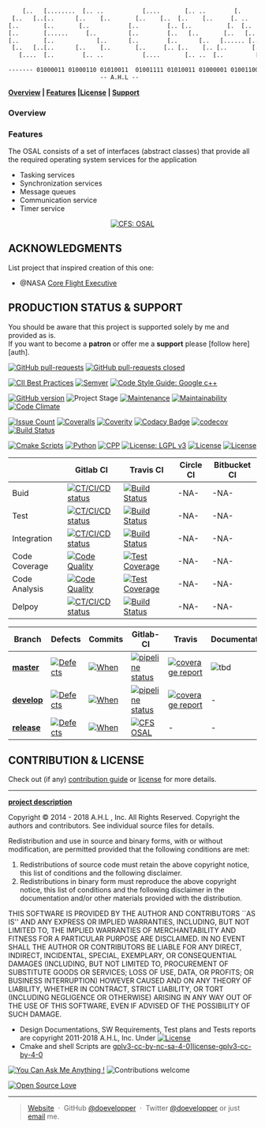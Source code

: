 <!-- [![Image caption](/src/main/resources/images/osal.logo.jpg)](#) -->

```txt

    [..   [........  [.. ..           [....       [.. ..        [.       [..      
 [..   [..[..      [..    [..       [..    [..  [..    [..     [. ..     [..      
[..       [..       [..           [..        [.. [..          [.  [..    [..      
[..       [......     [..         [..        [..   [..       [..   [..   [..      
[..       [..            [..      [..        [..      [..   [...... [..  [..      
 [..   [..[..      [..    [..       [..     [.. [..    [.. [..       [.. [..      
   [....  [..        [.. ..           [....       [.. ..  [..         [..[........
                                                                                  
------- 01000011 01000110 01010011  01001111 01010011 01000001 01001100 --------
                          -- A.H.L --
```

[d]: #project
**[Overview][ovw] | [Features][feat] |[License][cpl] | [Support][ps]**

### Overview
[ovw]: #Overview 'Project Overview'

### Features
[feat]: #Features 'Pending Features'
The OSAL consists of a set of interfaces (abstract classes) that provide all the required operating system services for the application

 - Tasking services
 - Synchronization services
 - Message queues
 - Communication service
 - Timer service
	
<p align="center">
	<a href="https://github.com/doevelopper/cfs-osal"><img alt="CFS: OSAL" src="https://img.shields.io/badge/cfs%20osal-black-000000.svg"></a>
</p>

## ACKNOWLEDGMENTS
[acc]: acknowledgments
List project that inspired creation of this one:
 - @NASA [Core Flight Executive](https://github.com/nasa/osal)

## PRODUCTION STATUS & SUPPORT
[ps]: #production-status--support 'Production use disclaimer & support info'

You should be aware that this project is supported solely by me and provided as is.
<br>If you want to become a **patron** or offer me a **support** please [follow here][auth].

[![GitHub pull-requests][github-pull-requests-shieds]][github-pull-requests]
[![GitHub pull-requests closed][github-pull-requests-closed-shields]][github-pull-requests-closed]

[![CII Best Practices][Best-Practices-shield]][Best-Practices]
[![Semver][Semmentic-versioning-shields]][Semmentic-versioning]
[![Code Style Guide: Google c++][code-style-guide-cpp-shield]][code-style-guide-cpp]

[![GitHub version][GitHub-version-shields]][GitHub-version] 
![Project Stage][project-stage-shield]
[![Maintenance][maintenance-status-shield]][maintenance-status]
[![Maintainability][maintainability-status-shield]][maintainability-status]
[![Code Climate][codeclimate-shield]][codeclimate]

[![Issue Count][codeclimate-Issue-Count-shield]][codeclimate-Issue-Count]
[![Coveralls][Coveralls-io-shields]][Coveralls-io]
[![Coverity][coverity-scan-shields]][coverity-scan]
[![Codacy Badge][codacy-badge-shields]][codacy-badge-shields]
[![codecov][code-cov-shields]][code-cov]
[![Build Status][cloud-drone-io-shields]][cloud-drone-io]

[![Cmake Scripts][Cmake-shield]][cmake]
[![Python][Python-lang-shield]][Python-lang]
[![CPP][cpp-lang-shield]][cpp-lang]
[![License: LGPL v3][lgpl-v3-license-shield]][lgpl-v3-license]
[![License][license-shield]](LICENSE)
[![License][cc-by-nc-sa-4-0-shield]][cc-by-nc-sa-4-0]

|  | Gitlab CI | Travis CI | Circle CI | Bitbucket CI |
|---------------|----------------|-----------|------------|-----------|
| Buid  |[![CT/CI/CD status][master-pipeline-shield]][master-pipeline]|[![Build Status][travis-build-status-shield]][travis-build-status]|-NA-|-NA-|
| Test  | [![CT/CI/CD status][master-pipeline-shield]][master-pipeline]|[![Build Status][travis-build-status-shield]][travis-build-status]|-NA-|-NA-|
| Integration |[![CT/CI/CD status][master-pipeline-shield]][master-pipeline]|[![Build Status][travis-build-status-shield]][travis-build-status]|-NA-|-NA-|
| Code Coverage |[![Code Quality ][master-coverage-shield]][master-coverage]|[![Test Coverage][codelimate-test-coverage-shield]][codelimate-test-coverage]|-NA-|-NA-|
| Code Analysis | [![Code Quality][master-coverage-shield]][master-coverage]|[![Test Coverage][codelimate-test-coverage-shield]][codelimate-test-coverage]|-NA-|-NA-|
| Delpoy |[![CT/CI/CD status][master-pipeline-shield]][master-pipeline]|[![Build Status][travis-build-status-shield]][travis-build-status]|-NA-|-NA-|


Branch   | Defects | Commits | Gitlab-CI | Travis | Documentation |
|--------|---------|---------|-----------|--------|---------------|
|[__master__][master-branch] |[![Defects][Issues-shield]][Issues]| [![When][maste-commits-shield]][maste-commits-shield] | [![pipeline status](https://gitlab.com/doevelopper/cfs-osal/badges/master/pipeline.svg)](https://gitlab.com/doevelopper/cfs-osal/commits/master) | [![coverage report](https://gitlab.com/doevelopper/cfs-osal/badges/master/coverage.svg)](https://gitlab.com/doevelopper/cfs-osal/commits/master) | ![tbd](https://img.shields.io/badge/development%20status-active-green.svg)
|[__develop__][develp-branch] |[![Defects][Issues-shield]][Issues]| [![When][tumbleweed-commits-shield]][tumbleweed-commits] | [![pipeline status](https://gitlab.com/doevelopper/cfs-osal/badges/develop/pipeline.svg)](https://gitlab.com/doevelopper/cfs-osal/commits/develop) | [![coverage report](https://gitlab.com/doevelopper/cfs-osal/badges/develop/coverage.svg)](https://gitlab.com/doevelopper/cfs-osal/commits/develop)|-|
|[__release__][release-branch] |[![Defects][Issues-shield]][Issues]| [![When][production-commits-shield]][production-commits] | [![CFS OSAL](https://img.shields.io/github/release/doevelopper/cfs-osal.svg)](https://github.com/doevelopper/cfs-osal/releases) |-|-|


## CONTRIBUTION & LICENSE
[cpl]:#contribution--license 'Contribution guide & license info'

Check out (if any) <a href='/CONTRIBUTION'>contribution guide</a> or <a href='/LICENSE'>license</a> for more details.

<hr>

 **[project description][d]**

Copyright © 2014 - 2018 A.H.L , Inc. All Rights Reserved.
Copyright the authors and contributors. See individual source files
for details.

 Redistribution and use in source and binary forms, with or without
 modification, are permitted provided that the following conditions
 are met:
 1. Redistributions of source code must retain the above copyright
    notice, this list of conditions and the following disclaimer.
 2. Redistributions in binary form must reproduce the above copyright
    notice, this list of conditions and the following disclaimer in the
    documentation and/or other materials provided with the distribution.

 THIS SOFTWARE IS PROVIDED BY THE AUTHOR AND CONTRIBUTORS ``AS IS'' AND
 ANY EXPRESS OR IMPLIED WARRANTIES, INCLUDING, BUT NOT LIMITED TO, THE
 IMPLIED WARRANTIES OF MERCHANTABILITY AND FITNESS FOR A PARTICULAR PURPOSE
 ARE DISCLAIMED.  IN NO EVENT SHALL THE AUTHOR OR CONTRIBUTORS BE LIABLE
 FOR ANY DIRECT, INDIRECT, INCIDENTAL, SPECIAL, EXEMPLARY, OR CONSEQUENTIAL
 DAMAGES (INCLUDING, BUT NOT LIMITED TO, PROCUREMENT OF SUBSTITUTE GOODS
 OR SERVICES; LOSS OF USE, DATA, OR PROFITS; OR BUSINESS INTERRUPTION)
 HOWEVER CAUSED AND ON ANY THEORY OF LIABILITY, WHETHER IN CONTRACT, STRICT
 LIABILITY, OR TORT (INCLUDING NEGLIGENCE OR OTHERWISE) ARISING IN ANY WAY
 OUT OF THE USE OF THIS SOFTWARE, EVEN IF ADVISED OF THE POSSIBILITY OF
 SUCH DAMAGE.
 
 - Design Documentations, SW Requirements, Test plans and Tests reports are copyright 2011-2018 A.H.L, Inc. Under [![License][cc-by-nc-sa-4-0-shield]][cc-by-nc-sa-4-0]
 - Cmake and shell Scripts are  [gplv3-cc-by-nc-sa-4-0][license-gplv3-cc-by-4-0-shields]][license-gplv3-cc-by-4-0]

[![You Can Ask Me Anything !][ask-me-anything-shields]][ask-me-anything]
![Contributions welcome](https://img.shields.io/badge/contributions-welcome-orange.svg)

[![Open Source Love][open-source-love-shields]][open-source-love]

---
> [Website](https://www.tbd.acme) &nbsp;&middot;&nbsp;
> GitHub [@doevelopper](https://github.com/doevelopper) &nbsp;&middot;&nbsp;
> Twitter [@doevelopper](https://twitter.com/happyman_1rst) or just [email](mailto:happyman@hotmail.fr) me.

[codacy-badge-shields]: https://api.codacy.com/project/badge/Grade/14eae26a4b2140f3a4e684eff3ce2049
[codacy-badge]: https://www.codacy.com/app/happyman/cfs-osal?utm_source=github.com&amp;utm_medium=referral&amp;utm_content=doevelopper/cfs-osal&amp;utm_campaign=Badge_Grade
 
[GitHub-version-shields]: https://badge.fury.io/gh/doevelopper%2Fcfs-osal.svg 
[GitHub-version]: https://badge.fury.io/gh/doevelopper%2Fcfs-osal 

[master-branch]: https://gitlab.com/doevelopper/cfs-third-parties/tree/master
[develp-branch]: https://gitlab.com/doevelopper/cfs-third-parties/tree/develop
[release-branch]: https://gitlab.com/doevelopper/cfs-third-parties/tree/release

[Cmake-shield]: https://img.shields.io/badge/language-cmake%207%25-brown.svg
[cmake]: https://cmake.org/

[Issues-shield]: https://img.shields.io/github/issues/doevelopper/cfs-osal.svg
[Issues]: https://github.com/doevelopper/cfs-osal/issues
[maste-commits-shield]: https://img.shields.io/github/last-commit/doevelopper/cfs-osal/master.svg
[maste-commits]: https://github.com/doevelopper/cfs-osal/tree/master/
[tumbleweed-commits-shield]: https://img.shields.io/github/last-commit/doevelopper/cfs-osal/develop.svg
[tumbleweed-commits]: https://github.com/doevelopper/cfs-osal/tree/develop/
[production-commits-shield]: https://img.shields.io/github/last-commit/doevelopper/cfs-osal/releases.svg
[production-commits]: https://github.com/doevelopper/cfs-osal/tree/releases/
[project-stage-shield]: https://img.shields.io/badge/project%20stage-production%20ready-brightgreen.svg

[master-pipeline-shield]: https://gitlab.com/doevelopper/cfs-osal/badges/master/pipeline.svg
[master-pipeline]: https://gitlab.com/doevelopper/cfs-osal/commits/master
[master-coverage-shield]: https://gitlab.com/doevelopper/cfs-osal/badges/master/coverage.svg
[master-coverage]: https://gitlab.com/doevelopper/cfs-osal/commits/master

[develop-pipeline-shield]: https://gitlab.com/doevelopper/cfs-osal/badges/develop/pipeline.svg
[develop-pipeline]: https://gitlab.com/doevelopper/cfs-osal/commits/develop
[develop-coverage-shield]: https://gitlab.com/doevelopper/cfs-osal/badges/develop/coverage.svg
[develop-coverage]: https://gitlab.com/doevelopper/cfs-osal/commits/develop

[gitlabci]: https://gitlab.com/doevelopper/cfs-osal/pipeline

[travis-build-status-shield]: https://travis-ci.org/doevelopper/cfs-osal.svg?branch=master
[travis-build-status]: https://travis-ci.org/doevelopper/cfs-osal
[develop-travis-build-status-shield]: https://travis-ci.org/doevelopper/cfs-osal.svg?branch=develop
[develop-travis-build-status]: https://travis-ci.org/doevelopper/cfs-osal

[cloud-drone-io-shields]: https://cloud.drone.io/api/badges/doevelopper/cfs-osal/status.svg?branch=master
[cloud-drone-io]: https://cloud.drone.io/doevelopper/cfs-osal
[develop-cloud-drone-io-shields]: https://cloud.drone.io/api/badges/doevelopper/cfs-osal/status.svg?branch=develop
[develop-cloud-drone-io]: https://cloud.drone.io/doevelopper/cfs-osal

[codelimate-test-coverage-shield]: https://api.codeclimate.com/v1/badges/bbe26bb09405f5581f84/test_coverage
[codelimate-test-coverage]: https://codeclimate.com/github/doevelopper/cfs-osal/test_coverage

[old-codelimate-test-coverage-shield]: https://codeclimate.com/github/doevelopper/cfs-osal/badges/coverage.svg
[old-codelimate-test-coverage]: https://codeclimate.com/github/doevelopper/cfs-osal/coverage

[codeclimate-shield]: https://codeclimate.com/github/doevelopper/cfs-osal/badges/gpa.svg
[codeclimate]: https://codeclimate.com/github/doevelopper/cfs-osal
[codeclimate-Issue-Count-shield]: https://codeclimate.com/github/doevelopper/cfs-osal/badges/issue_count.svg
[codeclimate-Issue-Count]: https://codeclimate.com/github/doevelopper/cfs-osal

[license-shield]: https://img.shields.io/badge/license-Apache%20license%202.0-blue.svg
[semver]: http://semver.org/spec/v2.0.0.htm
[keepchangelog]: http://keepachangelog.com/en/1.0.0/

[amd64-arch-shield]: https://img.shields.io/badge/architecture-amd64-blue.svg
[aarch64-arch-shield]: https://img.shields.io/badge/architecture-aarch64-blue.svg
[armhf-arch-shield]: https://img.shields.io/badge/architecture-armhf-blue.svg

[Best-Practices-shield]: https://bestpractices.coreinfrastructure.org/projects/2388/badge
[Best-Practices]: https://bestpractices.coreinfrastructure.org/projects/2388

[Python-lang-shield]: https://img.shields.io/badge/language-python%205.5%25-purple.svg
[Python-lang]: https://python.org/
[cpp-lang-shield]: https://img.shields.io/badge/language-C++%2035.5%25-blue.svg
[cpp-lang]: https://isocpp.org/

[coverity-scan-shields]: https://img.shields.io/coverity/scan/17388.svg?style=flat&logo=coverity
[coverity-scan]: https://scan.coverity.com/projects/17388


[bkp-Coveralls-todo-shields]: https://img.shields.io/badge/coveralls-ToDo-lightgrey.svg?
[bkp-Coveralls-todo]: https://coveralls.io/github/cginternals/glbinding
[Coveralls-io-shields]: https://coveralls.io/repos/github/doevelopper/cfs-osal/badge.svg?branch=master
[Coveralls-io]: https://coveralls.io/github/doevelopper/cfs-osal?branch=master
[code-cov-shields]: https://codecov.io/gh/doevelopper/cfs-osal/branch/master/graph/badge.svg
[code-cov]: https://codecov.io/gh/doevelopper/cfs-osal

[developpement-status-shield]: https://img.shields.io/badge/development%20status-active-green.svg
[maintenance-status-shield]: https://img.shields.io/badge/Maintained%3F-yes-green.svg
[maintenance-status]: https://gitlab.com/doevelopper/cfs-osal/tree/develop
[maintainability-status-shield]: https://api.codeclimate.com/v1/badges/bbe26bb09405f5581f84/maintainability
[maintainability-status]: https://codeclimate.com/github/doevelopper/cfs-osal/maintainability

[apache-license-shield]: https://img.shields.io/badge/license-Apache%20license%202.0-blue.svg
[apache-license]: https://opensource.org/licenses/Apache-2.0
[lgpl-v3-license-shield]: https://img.shields.io/badge/License-LGPL%20v3-blue.svg
[lgpl-v3-license]: http://www.gnu.org/licenses/lgpl-3.0
[cc-by-nc-sa-4-0-shield]: https://img.shields.io/badge/License-CC%20BY--NC--SA%204.0-lightgrey.svg
[cc-by-nc-sa-4-0]: https://creativecommons.org/licenses/by-nc-sa/4.0/

[license-gplv3-cc-by-4-0-shields]: https://img.shields.io/badge/License-GPLv3%2B%20%2F%20CC%20BY--SA%204.0-blue.svg
[license-gplv3-cc-by-4-0]: https://creativecommons.org/licenses/by-nc-sa/4.0/

[Semmentic-versioning-shields]: http://img.shields.io/SemVer/2.0.0.png
[Semmentic-versioning]: http://semver.org/spec/v2.0.0.html

[code-style-guide-cpp-shield]: https://img.shields.io/badge/code%20style-goodparts-brightgreen.svg?style=flat
[code-style-guide-cpp]: https://github.com/google/styleguide

[open-source-love-shields]: https://badges.frapsoft.com/os/v3/open-source-200x33.png?v=103
[open-source-love]: https://github.com/doevelopper/cfs-osal

[ask-me-anything-shields]: https://img.shields.io/badge/Ask%20me-anything-1abc9c.svg
[ask-me-anything]: https://github.com/doevelopper

[github-pull-requests-shieds]: https://img.shields.io/github/issues-pr/doevelopper/cfs-osal.svg
[github-pull-requests]: https://GitHub.com/doevelopper/cfs-osal/pull/

[github-pull-requests-closed-shields]: https://img.shields.io/github/issues-pr-closed/doevelopper/cfs-osal.svg
[github-pull-requests-closed]: https://github.com/doevelopper/cfs-osal/pull/

